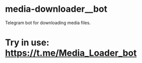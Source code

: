 

                            
# media-downloader__bot
Telegram bot for downloading media files.
# Try in use: https://t.me/Media_Loader_bot
